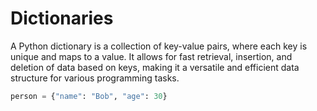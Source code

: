 # Dictionaries

A Python dictionary is a collection of key-value pairs, where each key is unique and maps to a value. It allows for fast retrieval, insertion, and deletion of data based on keys, making it a versatile and efficient data structure for various programming tasks.

```python
person = {"name": "Bob", "age": 30}
```
